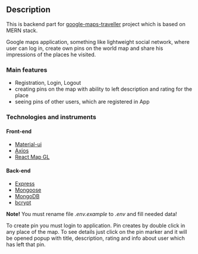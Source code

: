 ## Description

This is backend part for [google-maps-traveller](https://github.com/AlexKobiliansky/gm-traveller-frontend.git) project which is based on MERN stack. 

Google maps application, something like lightweight social network, where user can log in, create own pins on the world map and share his impressions of the places he visited.

### Main features
* Registration, Login, Logout
* creating pins on the map with ability to left description and rating for the place
* seeing pins of other users, which are registered in App

### Technologies and instruments
#### Front-end
* [Material-ui](https://material-ui.com/)
* [Axios](https://www.npmjs.com/package/axios)
* [React Map GL](https://visgl.github.io/react-map-gl/)
#### Back-end
* [Express](https://expressjs.com/)
* [Mongoose](https://mongoosejs.com/)
* [MongoDB](https://www.mongodb.com/)
* [bcrypt](https://www.npmjs.com/package/bcrypt)

**Note!** You must rename file *.env.example* to *.env* and fill needed data!

To create pin you must login to application. Pin creates by double click in any place of the map. To see details just click on the pin marker and it will be opened popup with title, description, rating and info about user which has left that pin.